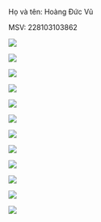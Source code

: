 Họ và tên: Hoàng Đức Vũ

MSV: 228103103862


![](./assets/pages/SplashScreen.jpg)

![](./assets/pages/OnboardingScreen.jpg)

![](./assets/pages/SignInScreen.jpg)

![](./assets/pages/NumberScreen.jpg)

![](./assets/pages/VerificationScreen.jpg)

![](./assets/pages/SelectLocationScreen.jpg)

![](./assets/pages/SelectLocationScreen.jpg)

![](./assets/pages/LoginScreen.jpg)

![](./assets/pages/SignUpScreen.jpg)

![](./assets/pages/HomeScreen.jpg)

![](./assets/pages/ExploreScreen.jpg)

![](./assets/pages/ProductDetailScreen.jpg)
